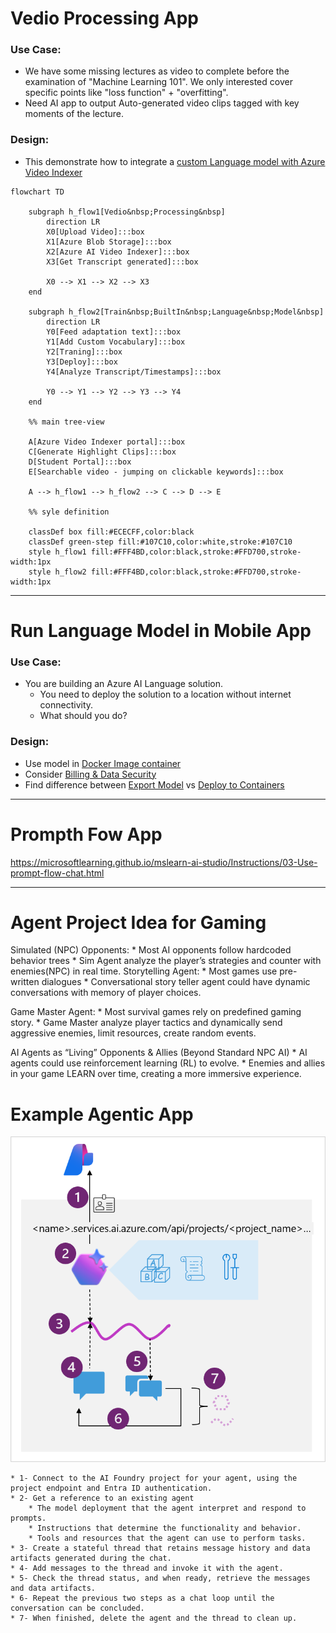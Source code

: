 

# Vedio Processing App

### Use Case:
- We have some missing lectures as video to complete before the examination of "Machine Learning 101". We only interested cover specific points  like "loss function" + "overfitting". 
- Need AI app to output Auto-generated video clips tagged with key moments of the lecture. 

### Design: 
- This demonstrate how to integrate  a [custom Language model with Azure Video Indexer](https://learn.microsoft.com/en-us/azure/azure-video-indexer/customize-language-model-how-to?tabs=customizewebportal)

```mermaid
flowchart TD

    subgraph h_flow1[Vedio&nbsp;Processing&nbsp]
        direction LR
        X0[Upload Video]:::box
        X1[Azure Blob Storage]:::box 
        X2[Azure AI Video Indexer]:::box
        X3[Get Transcript generated]:::box
        
        X0 --> X1 --> X2 --> X3
    end

    subgraph h_flow2[Train&nbsp;BuiltIn&nbsp;Language&nbsp;Model&nbsp]
        direction LR
        Y0[Feed adaptation text]:::box
        Y1[Add Custom Vocabulary]:::box
        Y2[Traning]:::box
        Y3[Deploy]:::box
        Y4[Analyze Transcript/Timestamps]:::box

        Y0 --> Y1 --> Y2 --> Y3 --> Y4
    end

    %% main tree-view

    A[Azure Video Indexer portal]:::box
    C[Generate Highlight Clips]:::box
    D[Student Portal]:::box
    E[Searchable video - jumping on clickable keywords]:::box

    A --> h_flow1 --> h_flow2 --> C --> D --> E

    %% syle definition

    classDef box fill:#ECECFF,color:black
    classDef green-step fill:#107C10,color:white,stroke:#107C10
    style h_flow1 fill:#FFF4BD,color:black,stroke:#FFD700,stroke-width:1px
    style h_flow2 fill:#FFF4BD,color:black,stroke:#FFD700,stroke-width:1px

```
---

# Run Language Model in Mobile App

### Use Case:

   - You are building an Azure AI Language solution.
     - You need to deploy the solution to a location without internet connectivity.
     - What should you do?

### Design: <TODO>
   - Use model in [Docker Image container](https://learn.microsoft.com/en-us/azure/ai-services/containers/disconnected-containers)
   - Consider [Billing & Data Security](https://learn.microsoft.com/en-us/training/modules/investigate-container-for-use-with-ai-services/3-use-ai-services-container)
   - Find difference between [Export Model](https://learn.microsoft.com/en-us/azure/ai-services/custom-vision-service/export-your-model) vs [Deploy to Containers](https://learn.microsoft.com/en-us/training/modules/investigate-container-for-use-with-ai-services/3-use-ai-services-container)


---

# Prompth Fow App
https://microsoftlearning.github.io/mslearn-ai-studio/Instructions/03-Use-prompt-flow-chat.html


---

#  Agent Project Idea for Gaming
Simulated (NPC) Opponents:
    * Most AI opponents follow hardcoded behavior trees
    * Sim Agent analyze the player’s strategies and counter with enemies(NPC) in real time.
Storytelling Agent:
    * Most games use pre-written dialogues
    * Conversational story teller agent could have dynamic conversations with memory of player choices.

Game Master Agent:
    * Most survival games rely on predefined gaming story.
    * Game Master analyze player tactics and dynamically send aggressive enemies, limit resources, create random events.

AI Agents as “Living” Opponents & Allies (Beyond Standard NPC AI)
    * AI agents could use reinforcement learning (RL) to evolve.
    * Enemies and allies in your game LEARN over time, creating a more immersive experience.

#  Example Agentic App

![ai-agent-code-pattern](./images/ai-agent-code-pattern.png)

    * 1- Connect to the AI Foundry project for your agent, using the project endpoint and Entra ID authentication.
    * 2- Get a reference to an existing agent
        * The model deployment that the agent interpret and respond to prompts.
        * Instructions that determine the functionality and behavior.
        * Tools and resources that the agent can use to perform tasks.
    * 3- Create a stateful thread that retains message history and data artifacts generated during the chat.
    * 4- Add messages to the thread and invoke it with the agent.
    * 5- Check the thread status, and when ready, retrieve the messages and data artifacts.
    * 6- Repeat the previous two steps as a chat loop until the conversation can be concluded.
    * 7- When finished, delete the agent and the thread to clean up.